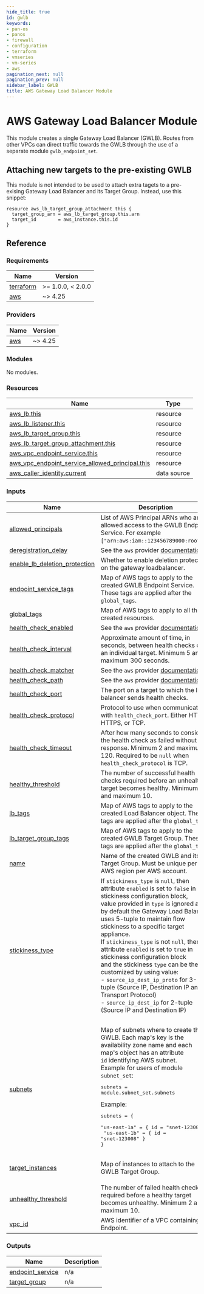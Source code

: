 ```yaml
---
hide_title: true
id: gwlb
keywords:
- pan-os
- panos
- firewall
- configuration
- terraform
- vmseries
- vm-series
- aws
pagination_next: null
pagination_prev: null
sidebar_label: GWLB
title: AWS Gateway Load Balancer Module
---
```


# AWS Gateway Load Balancer Module

This module creates a single Gateway Load Balancer (GWLB). Routes from other VPCs can direct traffic towards the GWLB
through the use of a separate module `gwlb_endpoint_set`.

## Attaching new targets to the pre-existing GWLB

This module is not intended to be used to attach extra tagets to a pre-exising Gateway Load Balancer and its Target Group.
Instead, use this snippet:

```hcl2
resource aws_lb_target_group_attachment this {
  target_group_arn = aws_lb_target_group.this.arn
  target_id        = aws_instance.this.id
}
```

## Reference
<!-- BEGINNING OF PRE-COMMIT-TERRAFORM DOCS HOOK -->
### Requirements

| Name | Version |
|------|---------|
| <a name="requirement_terraform"></a> [terraform](#requirement\_terraform) | >= 1.0.0, < 2.0.0 |
| <a name="requirement_aws"></a> [aws](#requirement\_aws) | ~> 4.25 |

### Providers

| Name | Version |
|------|---------|
| <a name="provider_aws"></a> [aws](#provider\_aws) | ~> 4.25 |

### Modules

No modules.

### Resources

| Name | Type |
|------|------|
| [aws_lb.this](https://registry.terraform.io/providers/hashicorp/aws/latest/docs/resources/lb) | resource |
| [aws_lb_listener.this](https://registry.terraform.io/providers/hashicorp/aws/latest/docs/resources/lb_listener) | resource |
| [aws_lb_target_group.this](https://registry.terraform.io/providers/hashicorp/aws/latest/docs/resources/lb_target_group) | resource |
| [aws_lb_target_group_attachment.this](https://registry.terraform.io/providers/hashicorp/aws/latest/docs/resources/lb_target_group_attachment) | resource |
| [aws_vpc_endpoint_service.this](https://registry.terraform.io/providers/hashicorp/aws/latest/docs/resources/vpc_endpoint_service) | resource |
| [aws_vpc_endpoint_service_allowed_principal.this](https://registry.terraform.io/providers/hashicorp/aws/latest/docs/resources/vpc_endpoint_service_allowed_principal) | resource |
| [aws_caller_identity.current](https://registry.terraform.io/providers/hashicorp/aws/latest/docs/data-sources/caller_identity) | data source |

### Inputs

| Name | Description | Type | Default | Required |
|------|-------------|------|---------|:--------:|
| <a name="input_allowed_principals"></a> [allowed\_principals](#input\_allowed\_principals) | List of AWS Principal ARNs who are allowed access to the GWLB Endpoint Service. For example `["arn:aws:iam::123456789000:root"]`. | `list(string)` | `[]` | no |
| <a name="input_deregistration_delay"></a> [deregistration\_delay](#input\_deregistration\_delay) | See the `aws` provider [documentation](https://registry.terraform.io/providers/hashicorp/aws/latest/docs/resources/lb_target_group#deregistration_delay). | `number` | `null` | no |
| <a name="input_enable_lb_deletion_protection"></a> [enable\_lb\_deletion\_protection](#input\_enable\_lb\_deletion\_protection) | Whether to enable deletion protection on the gateway loadbalancer. | `bool` | `false` | no |
| <a name="input_endpoint_service_tags"></a> [endpoint\_service\_tags](#input\_endpoint\_service\_tags) | Map of AWS tags to apply to the created GWLB Endpoint Service. These tags are applied after the `global_tags`. | `map(string)` | `{}` | no |
| <a name="input_global_tags"></a> [global\_tags](#input\_global\_tags) | Map of AWS tags to apply to all the created resources. | `map(string)` | `{}` | no |
| <a name="input_health_check_enabled"></a> [health\_check\_enabled](#input\_health\_check\_enabled) | See the `aws` provider [documentation](https://registry.terraform.io/providers/hashicorp/aws/latest/docs/resources/lb_target_group#health_check). | `bool` | `null` | no |
| <a name="input_health_check_interval"></a> [health\_check\_interval](#input\_health\_check\_interval) | Approximate amount of time, in seconds, between health checks of an individual target. Minimum 5 and maximum 300 seconds. | `number` | `5` | no |
| <a name="input_health_check_matcher"></a> [health\_check\_matcher](#input\_health\_check\_matcher) | See the `aws` provider [documentation](https://registry.terraform.io/providers/hashicorp/aws/latest/docs/resources/lb_target_group#health_check). | `string` | `null` | no |
| <a name="input_health_check_path"></a> [health\_check\_path](#input\_health\_check\_path) | See the `aws` provider [documentation](https://registry.terraform.io/providers/hashicorp/aws/latest/docs/resources/lb_target_group#health_check). | `string` | `null` | no |
| <a name="input_health_check_port"></a> [health\_check\_port](#input\_health\_check\_port) | The port on a target to which the load balancer sends health checks. | `number` | `80` | no |
| <a name="input_health_check_protocol"></a> [health\_check\_protocol](#input\_health\_check\_protocol) | Protocol to use when communicating with `health_check_port`. Either HTTP, HTTPS, or TCP. | `string` | `"TCP"` | no |
| <a name="input_health_check_timeout"></a> [health\_check\_timeout](#input\_health\_check\_timeout) | After how many seconds to consider the health check as failed without a response. Minimum 2 and maximum 120. Required to be `null` when `health_check_protocol` is TCP. | `number` | `null` | no |
| <a name="input_healthy_threshold"></a> [healthy\_threshold](#input\_healthy\_threshold) | The number of successful health checks required before an unhealthy target becomes healthy. Minimum 2 and maximum 10. | `number` | `3` | no |
| <a name="input_lb_tags"></a> [lb\_tags](#input\_lb\_tags) | Map of AWS tags to apply to the created Load Balancer object. These tags are applied after the `global_tags`. | `map(string)` | `{}` | no |
| <a name="input_lb_target_group_tags"></a> [lb\_target\_group\_tags](#input\_lb\_target\_group\_tags) | Map of AWS tags to apply to the created GWLB Target Group. These tags are applied after the `global_tags`. | `map(string)` | `{}` | no |
| <a name="input_name"></a> [name](#input\_name) | Name of the created GWLB and its Target Group. Must be unique per AWS region per AWS account. | `string` | n/a | yes |
| <a name="input_stickiness_type"></a> [stickiness\_type](#input\_stickiness\_type) | If `stickiness_type` is `null`, then attribute `enabled` is set to `false` in stickiness configuration block,<br />value provided in `type` is ignored and by default the Gateway Load Balancer uses 5-tuple to maintain flow stickiness to a specific target appliance.<br />If `stickiness_type` is not `null`, then attribute `enabled` is set to `true` in stickiness configuration block<br />and the stickiness `type` can be then customized by using value:<br />- `source_ip_dest_ip_proto` for 3-tuple (Source IP, Destination IP and Transport Protocol)<br />- `source_ip_dest_ip` for 2-tuple (Source IP and Destination IP)<pre></pre> | `string` | `null` | no |
| <a name="input_subnets"></a> [subnets](#input\_subnets) | Map of subnets where to create the GWLB. Each map's key is the availability zone name and each map's object has an attribute<br />`id` identifying AWS subnet.<br />Example for users of module `subnet_set`:<pre>subnets = module.subnet\_set.subnets</pre>Example:<pre>subnets = {<br />  "us-east-1a" = { id = "snet-123007" }<br />  "us-east-1b" = { id = "snet-123008" }<br />}</pre> | <pre>map(object({<br />    id = string<br />  }))</pre> | n/a | yes |
| <a name="input_target_instances"></a> [target\_instances](#input\_target\_instances) | Map of instances to attach to the GWLB Target Group. | <pre>map(object({<br />    id = string<br />  }))</pre> | `{}` | no |
| <a name="input_unhealthy_threshold"></a> [unhealthy\_threshold](#input\_unhealthy\_threshold) | The number of failed health checks required before a healthy target becomes unhealthy. Minimum 2 and maximum 10. | `number` | `3` | no |
| <a name="input_vpc_id"></a> [vpc\_id](#input\_vpc\_id) | AWS identifier of a VPC containing the Endpoint. | `string` | n/a | yes |

### Outputs

| Name | Description |
|------|-------------|
| <a name="output_endpoint_service"></a> [endpoint\_service](#output\_endpoint\_service) | n/a |
| <a name="output_target_group"></a> [target\_group](#output\_target\_group) | n/a |
<!-- END OF PRE-COMMIT-TERRAFORM DOCS HOOK -->